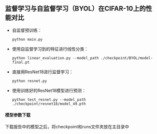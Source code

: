 ## 监督学习与自监督学习（BYOL）在CIFAR-10上的性能对比

- 自监督预训练：

  ```
  python main.py
  ```

- 使用自监督学习到的特征进行线性分类：

  ```
  python linear_evaluation.py --model_path ./checkpoint/BYOL/model-final.pt
  ```

- 直接用ResNet18进行监督学习：

  ```
  python resnet.py
  ```

- 使用训练好的ResNet18模型进行预测：

  ```
  python test_resnet.py --model_path ./checkpoint/resnet18/model_49.pth
  ```



#### 模型参数下载

下载报告中的模型之后，将checkpoint和runs文件夹放在主目录中

